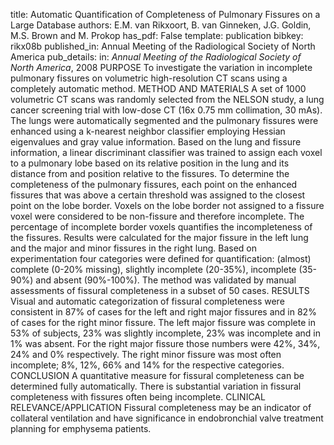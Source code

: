 title: Automatic Quantification of Completeness of Pulmonary Fissures on a Large Database
authors: E.M. van Rikxoort, B. van Ginneken, J.G. Goldin, M.S. Brown and M. Prokop
has_pdf: False
template: publication
bibkey: rikx08b
published_in: Annual Meeting of the Radiological Society of North America
pub_details: in: <i>Annual Meeting of the Radiological Society of North America</i>, 2008
PURPOSE To investigate the variation in incomplete pulmonary fissures on volumetric high-resolution CT scans using a completely automatic method. METHOD AND MATERIALS A set of 1000 volumetric CT scans was randomly selected from the NELSON study, a lung cancer screening trial with low-dose CT (16x 0.75 mm collimation, 30 mAs). The lungs were automatically segmented and the pulmonary fissures were enhanced using a k-nearest neighbor classifier employing Hessian eigenvalues and gray value information. Based on the lung and fissure information, a linear discriminant classifier was trained to assign each voxel to a pulmonary lobe based on its relative position in the lung and its distance from and position relative to the fissures. To determine the completeness of the pulmonary fissures, each point on the enhanced fissures that was above a certain threshold was assigned to the closest point on the lobe border. Voxels on the lobe border not assigned to a fissure voxel were considered to be non-fissure and therefore incomplete. The percentage of incomplete border voxels quantifies the incompleteness of the fissures. Results were calculated for the major fissure in the left lung and the major and minor fissures in the right lung. Based on experimentation four categories were defined for quantification: (almost) complete (0-20% missing), slightly incomplete (20-35%), incomplete (35-90%) and absent (90%-100%). The method was validated by manual assessments of fissural completeness in a subset of 50 cases. RESULTS Visual and automatic categorization of fissural completeness were consistent in 87% of cases for the left and right major fissures and in 82% of cases for the right minor fissure. The left major fissure was complete in 53% of subjects, 23% was slightly incomplete, 23% was incomplete and in 1% was absent. For the right major fissure those numbers were 42%, 34%, 24% and 0% respectively. The right minor fissure was most often incomplete; 8%, 12%, 66% and 14% for the respective categories. CONCLUSION A quantitative measure for fissural completeness can be determined fully automatically. There is substantial variation in fissural completeness with fissures often being incomplete. CLINICAL RELEVANCE/APPLICATION Fissural completeness may be an indicator of collateral ventilation and have significance in endobronchial valve treatment planning for emphysema patients.

